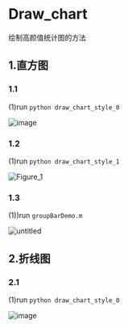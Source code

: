 # Draw_chart
绘制高颜值统计图的方法
## 1.直方图
### 1.1
(1)run `python draw_chart_style_0`

![image](https://github.com/user-attachments/assets/6e905cac-5e35-4ecf-8013-8d24d072efb0)
### 1.2
(1)run `python draw_chart_style_1`

![Figure_1](https://github.com/user-attachments/assets/a368e540-7ba5-4c47-a4a7-07e50e62f577)
### 1.3
(1))run `groupBarDemo.m`

![untitled](https://github.com/user-attachments/assets/2f2c0653-6dd6-4d10-981a-d65b07380fd3)


## 2.折线图
### 2.1
(1)run `python draw_chart_style_0`

![image](https://github.com/user-attachments/assets/142bad16-4547-4b9a-9db5-fa5377c1799e)

